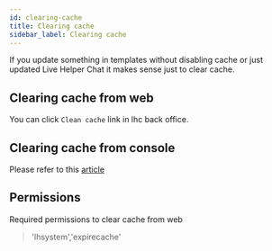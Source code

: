 ```yaml
---
id: clearing-cache
title: Clearing cache
sidebar_label: Clearing cache
---
```


If you update something in templates without disabling cache or just updated Live Helper Chat it makes sense just to clear cache.

## Clearing cache from web
You can click `Clean cache` link in lhc back office.

## Clearing cache from console

Please refer to this [article](system/command.md#clear-cache)

## Permissions

Required permissions to clear cache from web

> 'lhsystem','expirecache'